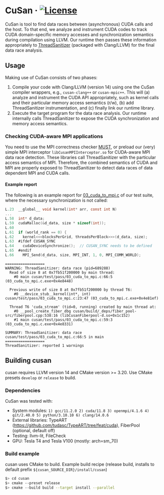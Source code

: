 # CuSan  &middot; [![License](https://img.shields.io/badge/License-BSD%203--Clause-blue.svg)](https://opensource.org/licenses/BSD-3-Clause)

CuSan is tool to find data races between (asynchronous) CUDA calls and the host.
To that end, we analyze and instrument CUDA codes to track CUDA domain-specific memory accesses and synchronization semantics during compilation using LLVM.
Our runtime then passes these information appropriately to [ThreadSanitizer](https://clang.llvm.org/docs/ThreadSanitizer.html) (packaged with Clang/LLVM) for the final data race analysis.


## Usage

Making use of CuSan consists of two phases:

1. Compile your code with Clang/LLVM (version 14) using one the CuSan compiler wrappers, e.g., `cusan-clang++` or `cusan-mpic++`.
This will (a) analyze and instrument the CUDA API appropriately, such as kernel calls and their particular memory access semantics (r/w), (b) add ThreadSanitizer instrumentation, and (c) finally link our runtime library.
2. Execute the target program for the data race analysis. Our runtime internally calls ThreadSanitizer to expose the CUDA synchronization and memory access semantics. 


### Checking CUDA-aware MPI applications
You need to use the MPI correctness checker [MUST](https://hpc.rwth-aachen.de/must/), or preload our (very) simple MPI interceptor `libCusanMPIInterceptor.so` for CUDA-aware MPI data race detection.
These libraries call ThreadSanitizer with the particular access semantics of MPI. 
Therefore, the combined semantics of CUDA and MPI are properly exposed to ThreadSanitizer to detect data races of data dependent MPI and CUDA calls.


#### Example report
The following is an example report for [03_cuda_to_mpi.c](test/pass/03_cuda_to_mpi.c) of our test suite, where the necessary synchronization is not called:
```c
L.23  __global__ void kernel(int* arr, const int N)
...
L.58  int* d_data;
L.59  cudaMalloc(&d_data, size * sizeof(int));
L.60
L.61  if (world_rank == 0) {
L.62    kernel<<<blocksPerGrid, threadsPerBlock>>>(d_data, size);
L.63  #ifdef CUSAN_SYNC
L.64    cudaDeviceSynchronize();  // CUSAN_SYNC needs to be defined
L.65  #endif
L.66    MPI_Send(d_data, size, MPI_INT, 1, 0, MPI_COMM_WORLD);
```
```
==================
WARNING: ThreadSanitizer: data race (pid=689288)
  Read of size 8 at 0x7fb51f200000 by main thread:
    #0 main cusan/test/pass/03_cuda_to_mpi.c:66:5 (03_cuda_to_mpi.c.exe+0x4e8448)

  Previous write of size 8 at 0x7fb51f200000 by thread T6:
    #0 __device_stub__kernel(int*, int) cusan/test/pass/03_cuda_to_mpi.c:23:47 (03_cuda_to_mpi.c.exe+0x4e81ef)

  Thread T6 'cuda_stream' (tid=0, running) created by main thread at:
    #0 __pool_create_fiber_dbg cusan/build/_deps/fiber_pool-src/fiberpool.cpp:538:16 (libCusanFiberpool-d.so+0x1c152)
    #1 main cusan/test/pass/03_cuda_to_mpi.c:59:3 (03_cuda_to_mpi.c.exe+0x4e8331)

SUMMARY: ThreadSanitizer: data race cusan/test/pass/03_cuda_to_mpi.c:66:5 in main
==================
ThreadSanitizer: reported 1 warnings
```

## Building cusan

cusan requires LLVM version 14 and CMake version >= 3.20. Use CMake presets `develop` or `release`
to build.

### Dependencies
CuSan was tested with:
- System modules: `1) gcc/11.2.0 2) cuda/11.8 3) openmpi/4.1.6 4) git/2.40.0 5) python/3.10.10 6) clang/14.0.6`
- External libraries: TypeART (https://github.com/tudasc/TypeART/tree/feat/cuda), FiberPool (optional, default off)
- Testing: llvm-lit, FileCheck
- GPU: Tesla T4 and Tesla V100 (mostly: arch=sm_70)

### Build example

cusan uses CMake to build. Example build recipe (release build, installs to default prefix
`${cusan_SOURCE_DIR}/install/cusan`)

```sh
$> cd cusan
$> cmake --preset release
$> cmake --build build --target install --parallel
```
